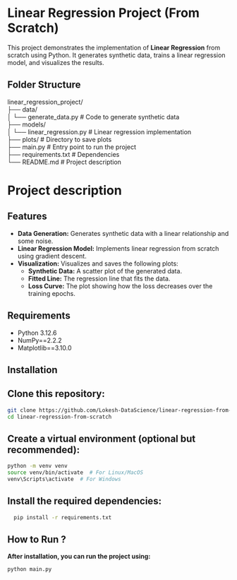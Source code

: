 # Linear Regression Project (From Scratch)

This project demonstrates the implementation of **Linear Regression** from scratch using Python. It generates synthetic data, trains a linear regression model, and visualizes the results.

## Folder Structure

linear_regression_project/<br>
├── data/<br>
│   └── generate_data.py       # Code to generate synthetic data<br>
├── models/<br>
│   └── linear_regression.py   # Linear regression implementation<br>
├── plots/                     # Directory to save plots<br>
├── main.py                    # Entry point to run the project<br>
├── requirements.txt           # Dependencies<br>
└── README.md                  # Project description<br>

 # Project description<br>
 
## Features

- **Data Generation:** Generates synthetic data with a linear relationship and some noise.
- **Linear Regression Model:** Implements linear regression from scratch using gradient descent.
- **Visualization:** Visualizes and saves the following plots:
  - **Synthetic Data:** A scatter plot of the generated data.
  - **Fitted Line:** The regression line that fits the data.
  - **Loss Curve:** The plot showing how the loss decreases over the training epochs.
  
## Requirements

- Python 3.12.6
- NumPy==2.2.2
- Matplotlib==3.10.0

## Installation

## Clone this repository:

   ```bash
   git clone https://github.com/Lokesh-DataScience/linear-regression-from-scratch.git
   cd linear-regression-from-scratch
   ```
## Create a virtual environment (optional but recommended):
  ```bash
  python -m venv venv
  source venv/bin/activate  # For Linux/MacOS
  venv\Scripts\activate  # For Windows
  ```
## Install the required dependencies:
  ```bash
    pip install -r requirements.txt
  ```
## How to Run ?
**After installation, you can run the project using:**
  ```bash
  python main.py
```
